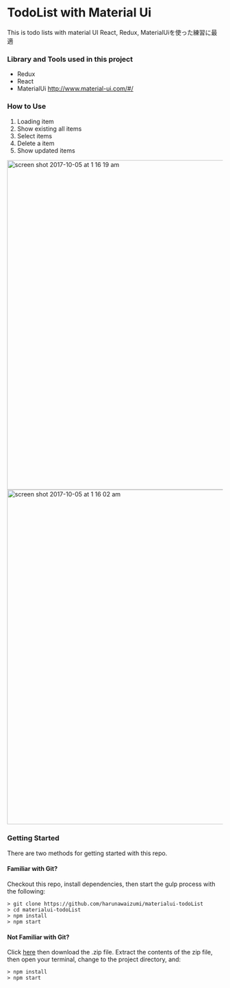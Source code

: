 # TodoList with Material Ui

This is todo lists with material UI
React, Redux, MaterialUiを使った練習に最適

### Library and Tools used in this project

- Redux
- React
- MaterialUi http://www.material-ui.com/#/

### How to Use

1. Loading item
2. Show existing all items
3. Select items
4. Delete a item
5. Show updated items


<img width="770" alt="screen shot 2017-10-05 at 1 16 19 am" src="https://user-images.githubusercontent.com/19813624/31186870-e67844a0-a96a-11e7-8848-083328f56281.png">
<br />
<img width="782" alt="screen shot 2017-10-05 at 1 16 02 am" src="https://user-images.githubusercontent.com/19813624/31186908-fe0c7078-a96a-11e7-9999-a8fc26b758b6.png">


### Getting Started

There are two methods for getting started with this repo.

#### Familiar with Git?
Checkout this repo, install dependencies, then start the gulp process with the following:

```
> git clone https://github.com/harunawaizumi/materialui-todoList
> cd materialui-todoList
> npm install
> npm start
```

#### Not Familiar with Git?
Click [here](https://github.com/harunawaizumi/materialui-todoList) then download the .zip file.  Extract the contents of the zip file, then open your terminal, change to the project directory, and:

```
> npm install
> npm start
```




